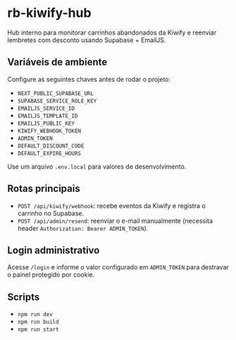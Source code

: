 # rb-kiwify-hub

Hub interno para monitorar carrinhos abandonados da Kiwify e reenviar lembretes com desconto usando Supabase + EmailJS.

## Variáveis de ambiente
Configure as seguintes chaves antes de rodar o projeto:

- `NEXT_PUBLIC_SUPABASE_URL`
- `SUPABASE_SERVICE_ROLE_KEY`
- `EMAILJS_SERVICE_ID`
- `EMAILJS_TEMPLATE_ID`
- `EMAILJS_PUBLIC_KEY`
- `KIWIFY_WEBHOOK_TOKEN`
- `ADMIN_TOKEN`
- `DEFAULT_DISCOUNT_CODE`
- `DEFAULT_EXPIRE_HOURS`

Use um arquivo `.env.local` para valores de desenvolvimento.

## Rotas principais
- `POST /api/kiwify/webhook`: recebe eventos da Kiwify e registra o carrinho no Supabase.
- `POST /api/admin/resend`: reenviar o e-mail manualmente (necessita header `Authorization: Bearer ADMIN_TOKEN`).

## Login administrativo
Acesse `/login` e informe o valor configurado em `ADMIN_TOKEN` para destravar o painel protegido por cookie.

## Scripts
- `npm run dev`
- `npm run build`
- `npm run start`

